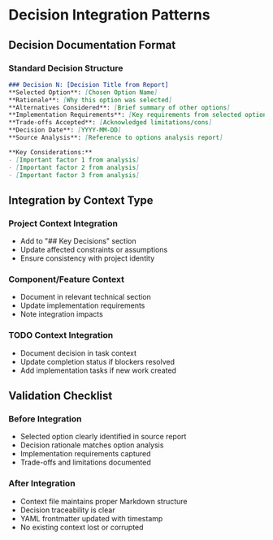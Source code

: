 # Decision Integration Patterns

## Decision Documentation Format

### Standard Decision Structure
```markdown
### Decision N: [Decision Title from Report]
**Selected Option**: [Chosen Option Name]
**Rationale**: [Why this option was selected]
**Alternatives Considered**: [Brief summary of other options]
**Implementation Requirements**: [Key requirements from selected option]
**Trade-offs Accepted**: [Acknowledged limitations/cons]
**Decision Date**: [YYYY-MM-DD]
**Source Analysis**: [Reference to options analysis report]

**Key Considerations:**
- [Important factor 1 from analysis]
- [Important factor 2 from analysis]
- [Important factor 3 from analysis]
```

## Integration by Context Type

### Project Context Integration
- Add to "## Key Decisions" section
- Update affected constraints or assumptions
- Ensure consistency with project identity

### Component/Feature Context
- Document in relevant technical section
- Update implementation requirements
- Note integration impacts

### TODO Context Integration
- Document decision in task context
- Update completion status if blockers resolved
- Add implementation tasks if new work created

## Validation Checklist

### Before Integration
- Selected option clearly identified in source report
- Decision rationale matches option analysis
- Implementation requirements captured
- Trade-offs and limitations documented

### After Integration
- Context file maintains proper Markdown structure
- Decision traceability is clear
- YAML frontmatter updated with timestamp
- No existing context lost or corrupted